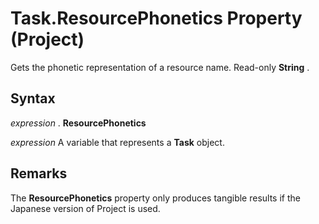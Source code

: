 
# Task.ResourcePhonetics Property (Project)

Gets the phonetic representation of a resource name. Read-only  **String** .


## Syntax

 _expression_ . **ResourcePhonetics**

 _expression_ A variable that represents a **Task** object.


## Remarks

The  **ResourcePhonetics** property only produces tangible results if the Japanese version of Project is used.

